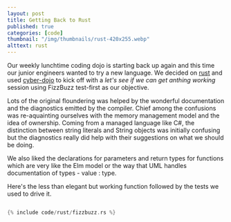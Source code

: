```yaml
---
layout: post
title: Getting Back to Rust
published: true
categories: [code]
thumbnail: "/img/thumbnails/rust-420x255.webp"
alttext: rust
---
```


Our weekly lunchtime coding dojo is starting back up again and this time our junior engineers wanted to try a new language. We 
decided on <a href="https://www.rust-lang.org/">rust</a> and used <a href="https://cyber-dojo.org/">cyber-dojo</a> to kick off 
with a *let's see if we can get anthing working* session using FizzBuzz test-first as our objective. 

Lots of the original floundering was helped by the wonderful documentation and the diagnostics emitted by the compiler. Chief 
among the confusions was re-aquainting ourselves with the memory management model and the idea of ownership. Coming from a managed 
language like C#, the distinction between string literals and String objects was initially confusing but the diagnostics really 
did help with their suggestions on what we should be doing. 

We also liked the declarations for parameters and return types for functions which are very like the Elm model or the way that UML 
handles documentation of types - value : type.

Here's the less than elegant but working function followed by the tests we used to drive it. 

```rust

{% include code/rust/fizzbuzz.rs %}

```
